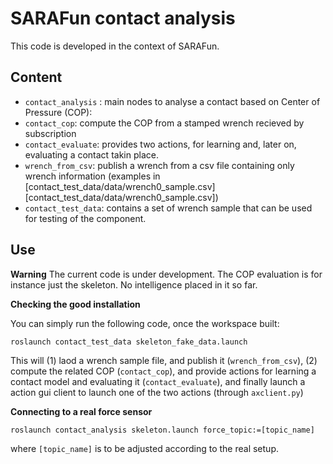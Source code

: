 # SARAFun contact analysis

This code is developed in the context of SARAFun.

## Content

* `contact_analysis` : main nodes to analyse a contact based on Center of Pressure (COP):
 * `contact_cop`: compute the COP from a stamped wrench recieved by subscription
 * `contact_evaluate`: provides two actions, for learning and, later on, evaluating a contact takin place.
 * `wrench_from_csv`: publish a wrench from a csv file containing only wrench information (examples in [contact_test_data/data/wrench0_sample.csv][contact_test_data/data/wrench0_sample.csv])
* `contact_test_data`: contains a set of wrench sample that can be used for testing of the component.

## Use

**Warning**
The current code is under development.
The COP evaluation is for instance just the skeleton.
No intelligence placed in it so far.

**Checking the good installation**

You can simply run the following code, once the workspace built:

```
roslaunch contact_test_data skeleton_fake_data.launch
```
This will (1) laod a wrench sample file, and publish it (`wrench_from_csv`), (2) compute the related COP (`contact_cop`), and provide actions for learning a contact model and evaluating it (`contact_evaluate`), and finally launch a action gui client to launch one of the two actions (through `axclient.py`)

**Connecting to a real force sensor**

```
roslaunch contact_analysis skeleton.launch force_topic:=[topic_name]
```
where `[topic_name]` is to be adjusted according to the real setup.
